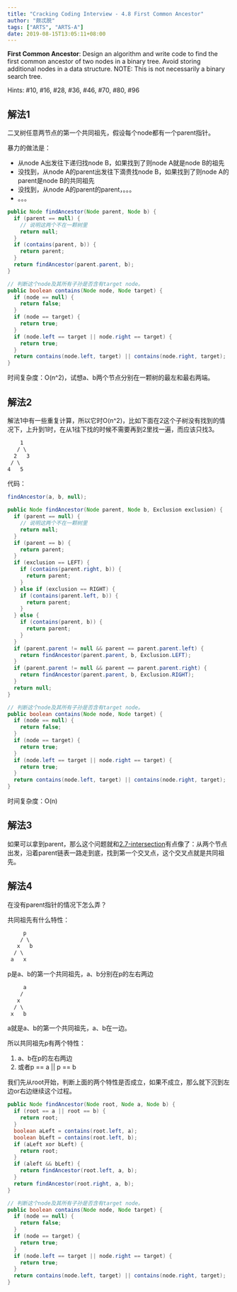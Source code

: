 ```yaml
---
title: "Cracking Coding Interview - 4.8 First Common Ancestor"
author: "颇忒脱"
tags: ["ARTS", "ARTS-A"]
date: 2019-08-15T13:05:11+08:00
---
```


<!--more-->

**First Common Ancestor**: Design an algorithm and write code to find the first common ancestor of two nodes in a binary tree. Avoid storing additional nodes in a data structure. NOTE: This is not necessarily a binary search tree.

Hints: #10, #16, #28, #36, #46, #70, #80, #96

## 解法1

二叉树任意两节点的第一个共同祖先，假设每个node都有一个parent指针。

暴力的做法是：

* 从node A出发往下递归找node B，如果找到了则node A就是node B的祖先
* 没找到，从node A的parent出发往下滴贵找node B，如果找到了则node A的parent是node B的共同祖先
* 没找到，从node A的parent的parent，。。。
* 。。。

```java
public Node findAncestor(Node parent, Node b) {
  if (parent == null) {
    // 说明这两个不在一颗树里
    return null;
  }
  if (contains(parent, b)) {
    return parent;
  }
  return findAncestor(parent.parent, b);
}

// 判断这个node及其所有子孙是否含有target node。
public boolean contains(Node node, Node target) {
  if (node == null) {
    return false;
  }
  if (node == target) {
    return true;
  }
  if (node.left == target || node.right == target) {
    return true;
  }
  return contains(node.left, target) || contains(node.right, target);
}
```

时间复杂度：O(n^2)，试想a、b两个节点分别在一颗树的最左和最右两端。

## 解法2

解法1中有一些重复计算，所以它时O(n^2)，比如下面在2这个子树没有找到的情况下，上升到1时，在从1往下找的时候不需要再到2里找一遍，而应该只找3。

```txt
    1
   / \
  2   3
 / \
4   5
```

代码：

```java
findAncestor(a, b, null);

public Node findAncestor(Node parent, Node b, Exclusion exclusion) {
  if (parent == null) {
    // 说明这两个不在一颗树里
    return null;
  }
  if (parent == b) {
    return parent;
  }
  if (exclusion == LEFT) {
    if (contains(parent.right, b)) {
      return parent;
    }
  } else if (exclusion == RIGHT) {
    if (contains(parent.left, b)) {
      return parent;
    }
  } else {
    if (contains(parent, b)) {
      return parent;
    }
  }
  if (parent.parent != null && parent == parent.parent.left) {
    return findAncestor(parent.parent, b, Exclusion.LEFT);
  }
  if (parent.parent != null && parent == parent.parent.right) {
    return findAncestor(parent.parent, b, Exclusion.RIGHT);
  }
  return null;
}

// 判断这个node及其所有子孙是否含有target node。
public boolean contains(Node node, Node target) {
  if (node == null) {
    return false;
  }
  if (node == target) {
    return true;
  }
  if (node.left == target || node.right == target) {
    return true;
  }
  return contains(node.left, target) || contains(node.right, target);
}
```

时间复杂度：O(n)

## 解法3

如果可以拿到parent，那么这个问题就和[2.7-intersection](../2.7-intersection)有点像了：从两个节点出发，沿着parent链表一路走到底，找到第一个交叉点，这个交叉点就是共同祖先。

## 解法4

在没有parent指针的情况下怎么弄？

共同祖先有什么特性：

```txt
     p
    / \
   x   b
  / \
 a   x
```

p是a、b的第一个共同祖先，a、b分别在p的左右两边

```txt
     a
    /
   x
  / \
 x   b
```

a就是a、b的第一个共同祖先，a、b在一边。

所以共同祖先p有两个特性：

1. a、b在p的左右两边
2. 或者p == a || p == b

我们先从root开始，判断上面的两个特性是否成立，如果不成立，那么就下沉到左边or右边继续这个过程。

```java
public Node findAncestor(Node root, Node a, Node b) {
  if (root == a || root == b) {
    return root;
  }
  boolean aLeft = contains(root.left, a);
  boolean bLeft = contains(root.left, b);
  if (aLeft xor bLeft) {
    return root;
  }
  if (aleft && bLeft) {
    return findAncestor(root.left, a, b);
  }
  return findAncestor(root.right, a, b);
}

// 判断这个node及其所有子孙是否含有target node。
public boolean contains(Node node, Node target) {
  if (node == null) {
    return false;
  }
  if (node == target) {
    return true;
  }
  if (node.left == target || node.right == target) {
    return true;
  }
  return contains(node.left, target) || contains(node.right, target);
}
```

